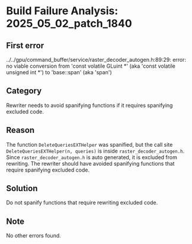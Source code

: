 # Build Failure Analysis: 2025_05_02_patch_1840

## First error

../../gpu/command_buffer/service/raster_decoder_autogen.h:89:29: error: no viable conversion from 'const volatile GLuint *' (aka 'const volatile unsigned int *') to 'base::span<const volatile GLuint>' (aka 'span<const volatile unsigned int>')

## Category
Rewriter needs to avoid spanifying functions if it requires spanifying excluded code.

## Reason
The function `DeleteQueriesEXTHelper` was spanified, but the call site `DeleteQueriesEXTHelper(n, queries)` is inside `raster_decoder_autogen.h`. Since `raster_decoder_autogen.h` is auto generated, it is excluded from rewriting. The rewriter should have avoided spanifying functions that require spanifying excluded code.

## Solution
Do not spanify functions that require rewriting excluded code.

## Note
No other errors found.